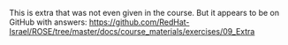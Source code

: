 This is extra that was not even given in the course.
But it appears to be on GitHub with answers:
https://github.com/RedHat-Israel/ROSE/tree/master/docs/course_materials/exercises/09_Extra
